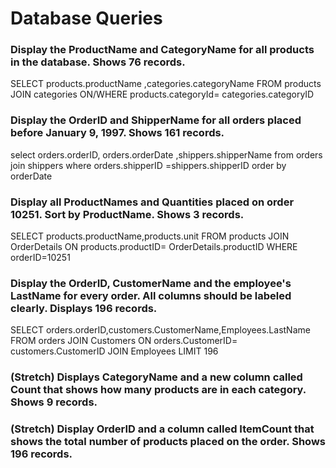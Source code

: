 # Database Queries

### Display the ProductName and CategoryName for all products in the database. Shows 76 records.

SELECT products.productName ,categories.categoryName FROM products
JOIN categories
ON/WHERE products.categoryId= categories.categoryID


### Display the OrderID and ShipperName for all orders placed before January 9, 1997. Shows 161 records.
select orders.orderID, orders.orderDate ,shippers.shipperName from orders
join shippers
where orders.shipperID =shippers.shipperID
order by orderDate 

### Display all ProductNames and Quantities placed on order 10251. Sort by ProductName. Shows 3 records.
SELECT products.productName,products.unit FROM products
  JOIN OrderDetails 
ON products.productID= OrderDetails.productID
WHERE orderID=10251

### Display the OrderID, CustomerName and the employee's LastName for every order. All columns should be labeled clearly. Displays 196 records.
SELECT orders.orderID,customers.CustomerName,Employees.LastName FROM orders
  JOIN  Customers 
ON orders.CustomerID= customers.CustomerID
JOIN Employees LIMIT 196
### (Stretch)  Displays CategoryName and a new column called Count that shows how many products are in each category. Shows 9 records.

### (Stretch) Display OrderID and a  column called ItemCount that shows the total number of products placed on the order. Shows 196 records. 